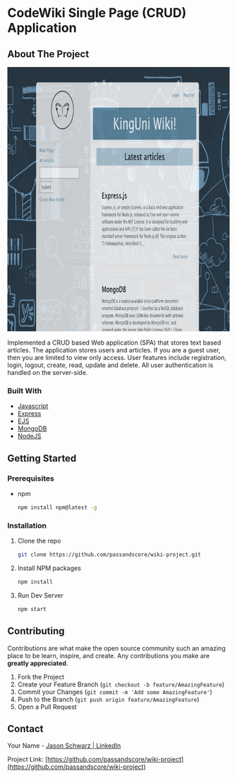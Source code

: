 # CodeWiki Single Page (CRUD) Application

<!-- ABOUT THE PROJECT -->

## About The Project

<p align=”center”>
<img src="images/readme-cover.png" alt="Logo" width="800" height="600">
</p>


Implemented a CRUD based Web application (SPA) that stores text based articles. The application stores users and articles. If you are a guest user, then you are limited to view only access. User features include registration, login, logout, create, read, update and delete. All user authentication is handled on the server-side.


### Built With

- [Javascript](https://www.javascript.com/)
- [Express](https://expressjs.com/)
- [EJS](https://ejs.co/)
- [MongoDB](https://www.mongodb.com/)
- [NodeJS](https://nodejs.dev/)

<!-- GETTING STARTED -->

## Getting Started

### Prerequisites

- npm
  ```sh
  npm install npm@latest -g
  ```

### Installation

1. Clone the repo
   ```sh
   git clone https://github.com/passandscore/wiki-project.git
   ```
2. Install NPM packages
   ```sh
   npm install
   ```
3. Run Dev Server
   ```sh
   npm start
   ```

<!-- CONTRIBUTING -->

## Contributing

Contributions are what make the open source community such an amazing place to be learn, inspire, and create. Any contributions you make are **greatly appreciated**.

1. Fork the Project
2. Create your Feature Branch (`git checkout -b feature/AmazingFeature`)
3. Commit your Changes (`git commit -m 'Add some AmazingFeature'`)
4. Push to the Branch (`git push origin feature/AmazingFeature`)
5. Open a Pull Request



<!-- CONTACT -->

## Contact

Your Name - [Jason Schwarz | LinkedIn](https://www.linkedin.com/in/jason-schwarz-75b91482/)

Project Link: [https://github.com/passandscore/wiki-project](https://github.com/passandscore/wiki-project)
